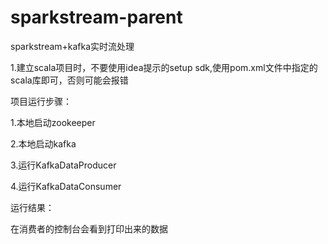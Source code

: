 # sparkstream-parent
sparkstream+kafka实时流处理


1.建立scala项目时，不要使用idea提示的setup sdk,使用pom.xml文件中指定的scala库即可，否则可能会报错



项目运行步骤：


1.本地启动zookeeper


2.本地启动kafka


3.运行KafkaDataProducer


4.运行KafkaDataConsumer


运行结果：


在消费者的控制台会看到打印出来的数据
